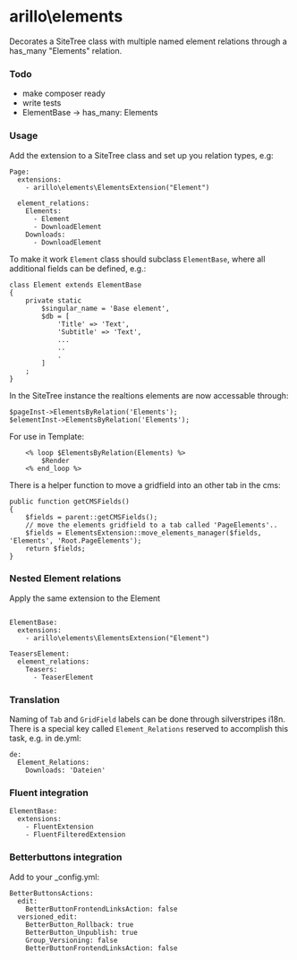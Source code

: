 # arillo\elements

Decorates a SiteTree class with multiple named element relations through a has_many "Elements" relation.

### Todo

+ make composer ready
+ write tests
+ ElementBase -> has_many: Elements

### Usage
Add the extension to a SiteTree class and set up you relation types, e.g:

```
Page:
  extensions:
    - arillo\elements\ElementsExtension("Element")

  element_relations:
    Elements:
      - Element
      - DownloadElement
    Downloads:
      - DownloadElement
```

To make it work `Element` class should subclass `ElementBase`, where all additional fields can be defined, e.g.:

```
class Element extends ElementBase
{
    private static
        $singular_name = 'Base element',
        $db = [
            'Title' => 'Text',
            'Subtitle' => 'Text',
            ...
            ..
            .
        ]
    ;
}
```


In the SiteTree instance the realtions elements are now accessable through:

```
$pageInst->ElementsByRelation('Elements');
$elementInst->ElementsByRelation('Elements');
```

For use in Template:
```
	<% loop $ElementsByRelation(Elements) %>
		$Render
	<% end_loop %>
```

There is a helper function to move a gridfield into an other tab in the cms:

```
public function getCMSFields()
{
    $fields = parent::getCMSFields();
    // move the elements gridfield to a tab called 'PageElements'..
    $fields = ElementsExtension::move_elements_manager($fields, 'Elements', 'Root.PageElements');
    return $fields;
}
```

### Nested Element relations

Apply the same extension to the Element

```

ElementBase:
  extensions:
    - arillo\elements\ElementsExtension("Element")

TeasersElement:
  element_relations:
    Teasers:
      - TeaserElement
```

### Translation
Naming of `Tab` and `GridField` labels can be done through silverstripes i18n.
There is a special key called `Element_Relations` reserved to accomplish this task, e.g. in de.yml:

```
de:
  Element_Relations:
    Downloads: 'Dateien'
```

### Fluent integration

```
ElementBase:
  extensions:
    - FluentExtension
    - FluentFilteredExtension
```

### Betterbuttons integration

Add to your _config.yml:

```
BetterButtonsActions:
  edit:
    BetterButtonFrontendLinksAction: false
  versioned_edit:
    BetterButton_Rollback: true
    BetterButton_Unpublish: true
    Group_Versioning: false
    BetterButtonFrontendLinksAction: false
```
